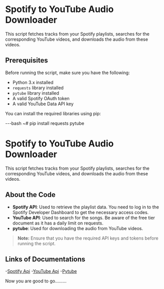 # Spotify to YouTube Audio Downloader

This script fetches tracks from your Spotify playlists, searches for the corresponding YouTube videos, and downloads the audio from these videos.

## Prerequisites

Before running the script, make sure you have the following:

- Python 3.x installed
- `requests` library installed
- `pytube` library installed
- A valid Spotify OAuth token
- A valid YouTube Data API key

You can install the required libraries using pip:

---bash
~# pip install requests pytube

# Spotify to YouTube Audio Downloader

This script fetches tracks from your Spotify playlists, searches for the corresponding YouTube videos, and downloads the audio from these videos.

## About the Code

- **Spotify API**: Used to retrieve the playlist data. You need to log in to the Spotify Developer Dashboard to get the necessary access codes.
- **YouTube API**: Used to search for the songs. Be aware of the free tier document as it has a daily limit on requests.
- **pytube**: Used for downloading the audio from YouTube videos.

> **Note:** Ensure that you have the required API keys and tokens before running the script.

## Links of Documentations

-[Spotify Api](https://developer.spotify.com/documentation/web-api)
-[YouTube Api](https://developers.google.com/youtube/v3)
-[Pytube](https://pytube.io/en/latest/)


Now you are good to go.........
